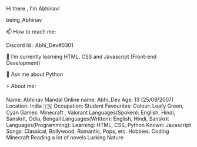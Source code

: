 Hi there , I'm Abhinav!
  



being_Abhinav




📫 How to reach me:

Discord Id : Abhi_Dev#0301

🌱 I’m currently learning HTML, CSS and Javascript (Front-end Development)

💬 Ask me about Python

⚡ About me:

Name: Abhinav Mandal
Online name: Abhi_Dev
Age: 13 (25/09/2007)
Location: India 🇮🇳
Occupation: Student
Favourites:
Colour: Leafy Green, Cyan
Games: Minecraft , Valorant
Languages(Spoken): English, Hindi, Sanskrit, Odia, Bengali
Languages(Written): English, Hindi, Sanskrit
Languages(Programming):
Learning: HTML, CSS, Python
Known: Javascript
Songs: Classical, Bollywood, Romantic, Pops, etc.
Hobbies:
Coding
Minecraft
Reading a lot of novels
Lurking Nature
